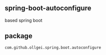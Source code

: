 ## spring-boot-autoconfigure
based spring boot
## package
```text
com.github.ollgei.spring.boot.autoconfigure
```
